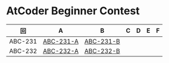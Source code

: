 # AtCoder Beginner Contest

| 回 | A | B | C | D | E | F |
|:---:|:---:|:---:|:---:|:---:|:---:|:---:|
| ABC-231 | [ABC-231-A](ABC-231-A.py) | [ABC-231-B](ABC-231-B.py) |  |  |  |  |
| ABC-232 | [ABC-232-A](ABC-232-A.py) | [ABC-232-B](ABC-232-B.py) |  |  |  |  |

